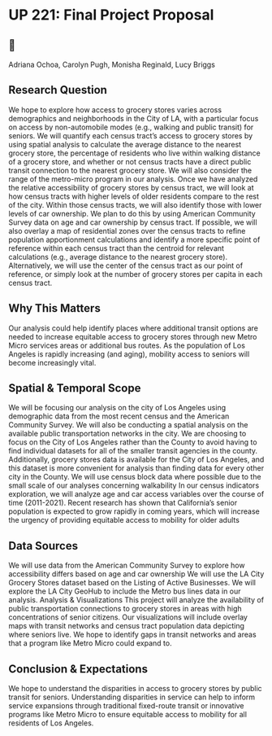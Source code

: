 # UP 221: Final Project Proposal
## 🐍

Adriana Ochoa,
Carolyn Pugh,
Monisha Reginald,
Lucy Briggs


## Research Question
We hope to explore how access to grocery stores varies across demographics and neighborhoods in the City of LA, with a particular focus on access by non-automobile modes (e.g., walking and public transit) for seniors.  We will quantify each census tract’s access to grocery stores by using spatial analysis to calculate the average distance to the nearest grocery store, the percentage of residents who live within walking distance of a grocery store, and whether or not census tracts have a direct public transit connection to the nearest grocery store.  We will also consider the range of the metro-micro program in our analysis.  Once we have analyzed the relative accessibility of grocery stores by census tract, we will look at how census tracts with higher levels of older residents compare to the rest of the city.  Within those census tracts, we will also identify those with lower levels of car ownership. We plan to do this by using American Community Survey data on age and car ownership by census tract.  If possible, we will also overlay a map of residential zones over the census tracts to refine population apportionment calculations and identify a more specific point of reference within each census tract than the centroid for relevant calculations (e.g., average distance to the nearest grocery store). Alternatively, we will use the center of the census tract as our point of reference, or simply look at the number of grocery stores per capita in each census tract. 

## Why This Matters
Our analysis could help identify places where additional transit options are needed to increase equitable access to grocery stores through new Metro Micro services areas or additional bus routes. As the population of Los Angeles is rapidly increasing (and aging), mobility access to seniors will become increasingly vital. 


## Spatial & Temporal Scope
We will be focusing our analysis on the city of Los Angeles using demographic data from the most recent census and the American Community Survey. We will also be conducting a spatial analysis on the available public transportation networks in the city. We are choosing to focus on the City of Los Angeles rather than the County to avoid having to find individual datasets for all of the smaller transit agencies in the county. Additionally, grocery stores data is available for the City of Los Angeles, and this dataset is more convenient for analysis than finding data for every other city in the County. 
We will use census block data where possible due to the small scale of our analyses concerning walkability
In our census indicators exploration, we will analyze age and car access variables over the course of time (2011-2021). Recent research has shown that California’s senior population is expected to grow rapidly in coming years, which will increase the urgency of providing equitable access to mobility for older adults

## Data Sources
We will use data from the American Community Survey to explore how accessibility differs based on age and car ownership
We will use the LA City Grocery Stores dataset based on the Listing of Active Businesses. 
We will explore the LA City GeoHub to include the Metro bus lines data in our analysis. 
Analysis & Visualizations
This project will analyze the availability of public transportation connections to grocery stores in areas with high concentrations of senior citizens. Our visualizations will include overlay maps with transit networks and census tract population data depicting where seniors live. We hope to identify gaps in transit networks and areas that a program like Metro Micro could expand to. 

## Conclusion & Expectations 
We hope to understand the disparities in access to grocery stores by public transit for seniors. Understanding disparities in service can help to inform service expansions through traditional fixed-route transit or innovative programs like Metro Micro to ensure equitable access to mobility for all residents of Los Angeles.
